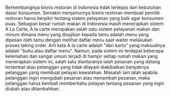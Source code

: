 Berkembangnya bisnis restoran di Indonesia tidak terlepas dari kebutuhan dasar konsumen.
Semakin menjamurnya bisnis restoran membuat pemilik restoran harus berpikir tentang sistem pelayanan yang baik agar konsumen puas.
Sebagian besar rumah makan di Indonesia masih menerapkan sistem A La Carte, 
A la carte merupakan salah satu sistem pelayanan makan dan minum dimana menu yang disajikan kepada tamu adalah menu yang dipesan oleh tamu dengan melihat daftar menu saat waiter melakukan proses taking order. Arti kata A la carte adalah "dari kartu" yang maksudnya adalah "buku atau daftar menu".
Namun, pada sistem ini terdapat beberapa kelemahan dan sangat umum terjadi di hampir setiap rumah makan yang menerapkan sistem ini, salah satu diantaranya ialah pesanan yang datang terlambat atau pelanggan yang tidak dilayani diakibatkan banyaknya pelanggan yang membuat pelayan kewalahan. 
Masalah lain ialah apabila pelanggan ingin mengubah pesanan atau menambah pesanan, maka pelanggan harus kembali memberitahu pelayan tentang pesanan yang ingin diubah atau ditambahkan.
